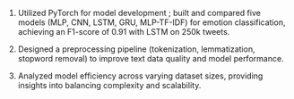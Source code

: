 1. Utilized PyTorch for model development ; built and compared five models (MLP, CNN, LSTM, GRU, MLP-TF-IDF) for emotion classification, achieving an F1-score of 0.91 with LSTM on 250k tweets.

2. Designed a preprocessing pipeline (tokenization, lemmatization, stopword removal) to improve text data quality and model performance.

3. Analyzed model efficiency across varying dataset sizes, providing insights into balancing complexity and scalability.
